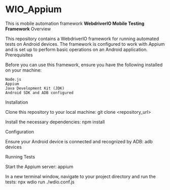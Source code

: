 # WIO_Appium
This is mobile automation framework
**WebdriverIO Mobile Testing Framework**
Overview

This repository contains a WebdriverIO framework for running automated tests on Android devices. The framework is configured to work with Appium and is set up to perform basic operations on an Android application.
Prerequisites

Before you can use this framework, ensure you have the following installed on your machine:

    Node.js 
    Appium 
    Java Development Kit (JDK)
    Android SDK and ADB configured

Installation

Clone this repository to your local machine:
git clone <repository_url>

Install the necessary dependencies:
npm install

Configuration

Ensure your Android device is connected and recognized by ADB:
adb devices

Running Tests

Start the Appium server:
appium

In a new terminal window, navigate to your project directory and run the tests:
npx wdio run ./wdio.conf.js
